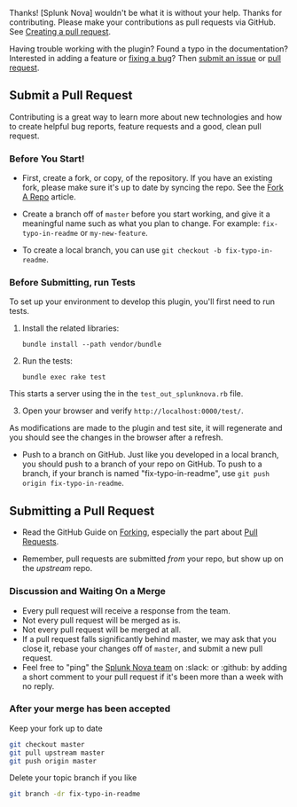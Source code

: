Thanks! [Splunk Nova] wouldn't be what it is without your help. Thanks for contributing. Please make your contributions as pull requests via GitHub. See  [Creating a pull request][pr].

Having trouble working with the plugin? Found a typo in the documentation? Interested in adding a feature or [fixing a bug](https://github.com/splunknova/fluentd/issues)? Then [submit an issue](https://github.com/splunknova/fluentd/issues/new) or [pull request](https://help.github.com/articles/using-pull-requests/).

## Submit a Pull Request

Contributing is a great way to learn more about new technologies and how to create helpful bug reports, feature requests and a good, clean pull request.

### Before You Start!

- First, create a fork, or copy, of the repository. If you have an existing fork, please make sure it's up to date by syncing the repo. See the [Fork A Repo](https://help.github.com/articles/fork-a-repo) article.

- Create a branch off of `master` before you start working, and give it a meaningful name such as what you plan to change. For example: `fix-typo-in-readme` or `my-new-feature`.
- To create a local branch, you can use `git checkout -b fix-typo-in-readme`.

### Before Submitting, run Tests

To set up your environment to develop this plugin, you'll first need to run tests.

1. Install the related libraries:

   ```
   bundle install --path vendor/bundle
   ```
2. Run the tests:
   ```
   bundle exec rake test
   ```
This starts a server using the in the `test_out_splunknova.rb` file.

3. Open your browser and verify `http://localhost:0000/test/`.

As modifications are made to the plugin and test site, it will regenerate and you should see the changes in the browser after a refresh.

- Push to a branch on GitHub. Just like you developed in a local branch, you should push to a branch of your repo on GitHub. To push to a branch,
  if your branch is named "fix-typo-in-readme", use `git push origin fix-typo-in-readme`.

## Submitting a Pull Request

- Read the GitHub Guide on [Forking](https://guides.github.com/activities/forking/), especially the part about
  [Pull Requests](https://guides.github.com/activities/forking/#making-a-pull-request).

- Remember, pull requests are submitted *from* your repo, but show up on the *upstream* repo.

### Discussion and Waiting On a Merge

- Every pull request will receive a response from the team.
- Not every pull request will be merged as is.
- Not every pull request will be merged at all.
- If a pull request falls significantly behind master, we may ask that you close it, rebase your changes off of `master`, and submit a new pull request.
- Feel free to "ping" the [Splunk Nova team][slacknova] on :slack: or :github: by adding a short comment to your pull request
  if it's been more than a week with no reply.

### After your merge has been accepted

Keep your fork up to date

```bash
git checkout master
git pull upstream master
git push origin master
```

Delete your topic branch if you like

```bash
git branch -dr fix-typo-in-readme
```

[pr]: https://help.github.com/articles/creating-a-pull-request/
[slacknova]: https://splunknova.slack.com/
[splunknova]: https://splunknova.com/
